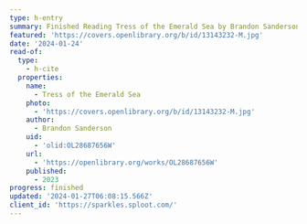 ```yaml
---
type: h-entry
summary: Finished Reading Tress of the Emerald Sea by Brandon Sanderson
featured: 'https://covers.openlibrary.org/b/id/13143232-M.jpg'
date: '2024-01-24'
read-of:
  type:
    - h-cite
  properties:
    name:
      - Tress of the Emerald Sea
    photo:
      - 'https://covers.openlibrary.org/b/id/13143232-M.jpg'
    author:
      - Brandon Sanderson
    uid:
      - 'olid:OL28687656W'
    url:
      - 'https://openlibrary.org/works/OL28687656W'
    published:
      - 2023
progress: finished
updated: '2024-01-27T06:08:15.566Z'
client_id: 'https://sparkles.sploot.com/'
---
```


